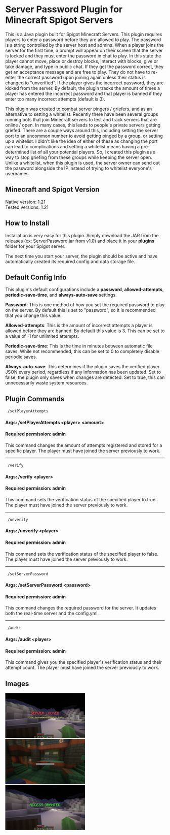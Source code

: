 # Server Password Plugin for Minecraft Spigot Servers
This is a Java plugin built for Spigot Minecraft Servers. This plugin requires players to enter a password before they are allowed to play. The password is a string controlled by the server host and admins. When a player joins the server for the first time, a prompt will appear on their screen that the server is locked and they must enter the password in chat to play. In this state the player cannot move, place or destroy blocks, interact with blocks, give or take damage, and type in public chat. If they get the password correct, they get an acceptance message and are free to play. They do not have to re-enter the correct password upon joining again unless their status is changed to "unverified". If the player gives the incorrect password, they are kicked from the server. By default, the plugin tracks the amount of times a player has entered the incorrect password and that player is banned if they enter too many incorrect attempts (default is 3).

This plugin was created to combat server pingers / griefers, and as an alternative to setting a whitelist. Recently there have been several groups running bots that join Minecraft servers to test and track servers that are online / open. In many cases, this leads to people's private servers getting griefed. There are a couple ways around this, including setting the server port to an uncommon number to avoid getting pinged by a group, or setting up a whitelist. I didn't like the idea of either of these as changing the port can lead to complications and setting a whitelist means having a pre-determined list of all your potential players. So, I created this plugin as a way to stop griefing from these groups while keeping the server open. Unlike a whitelist, when this plugin is used, the server owner can send out the password alongside the IP instead of trying to whitelist everyone's usernames.

## Minecraft and Spigot Version
Native version: 1.21\
Tested versions: 1.21

## How to Install
Installation is very easy for this plugin. Simply download the JAR from the releases (ex: ServerPassword.jar from v1.0) and place it in your **plugins** folder for your Spigot server.

The next time you start your server, the plugin should be active and have automatically created its required config and data storage file.

## Default Config Info
This plugin's default configurations include a **password**, **allowed-attempts**, **periodic-save-time**, and **always-auto-save** settings.

**Password**: This is one method of how you set the required password to play on the server. By default this is set to "password", so it is recommended that you change this value.

**Allowed-attempts**: This is the amount of incorrect attempts a player is allowed before they are banned. By default this value is 3. This can be set to a value of -1 for unlimited attempts.

**Periodic-save-time**: This is the time in minutes between automatic file saves. While not recommended, this can be set to 0 to completely disable periodic saves.

**Always-auto-save**: This determines if the plugin saves the verified player JSON every period, regardless if any information has been updated. Set to false, the plugin only saves when changes are detected. Set to true, this can unnecessarily waste system resources.

## Plugin Commands
     /setPlayerAttempts
#### Args: /setPlayerAttempts &lt;player&gt; &lt;amount&gt;
#### Required permission: admin
This command changes the amount of attempts registered and stored for a specific player. The player must have joined the server previously to work.

---

     /verify
#### Args: /verify &lt;player&gt;
#### Required permission: admin
This command sets the verification status of the specified player to true. The player must have joined the server previously to work.

---

     /unverify
#### Args: /unverify &lt;player&gt;
#### Required permission: admin
This command sets the verification status of the specified player to false. The player must have joined the server previously to work.

---

     /setServerPassword
#### Args: /setServerPassword &lt;password&gt;
#### Required permission: admin
This command changes the required password for the server. It updates both the real-time server and the config.yml.

---

     /audit
#### Args: /audit &lt;player&gt;
#### Required permission: admin
This command gives you the specified player's verification status and their attempt count. The player must have joined the server previously to work.

## Images
<img src="images/locked.png" alt="Server Locked" width="50%" height="auto">
<img src="images/kicked.png" alt="Incorrect Kick" width="50%" height="auto">
<img src="images/verified.png" alt="Verified" width="50%" height="auto">
